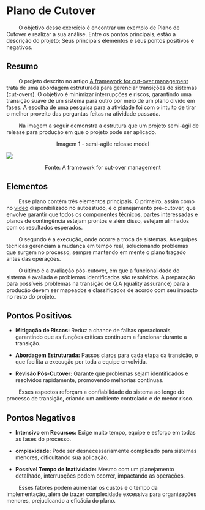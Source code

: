 # Plano de Cutover

&emsp;&emsp; O objetivo desse exercício é encontrar um exemplo de Plano de Cutover e realizar a sua análise. Entre os pontos principais, estão a descrição do projeto; Seus principais elementos e seus pontos positivos e negativos.<p>

## Resumo

&emsp;&emsp; O projeto descrito no artigo [A framework for cut-over management ](https://peerj.com/articles/cs-29/#project-specific-cut-over-versus-release-specific-rollout)  trata de uma abordagem estruturada para gerenciar transições de sistemas (cut-overs). O objetivo é minimizar interrupções e riscos, garantindo uma transição suave de um sistema para outro por meio de um plano divido em fases. A escolha de uma pesquisa para a atividade foi com o intuito de tirar o melhor proveito das perguntas feitas na atividade passada.

&emsp;&emsp; Na imagem a seguir demonstra a estrutura que um projeto semi-ágil de release para produção em que o projeto pode ser aplicado.<p>

<p align="center">Imagem 1 - semi-agile release model</p>

<img src="../../assets/imagens/Processos - Compras.png">

<p align="center">Fonte: A framework for cut-over management</p>

## Elementos

&emsp;&emsp; Esse plano contém três elementos principais. O primeiro, assim como no [vídeo](https://www.youtube.com/watch?v=oZexFdrojko) disponibilizado no autoestudo, é o planejamento pré-cutover, que envolve garantir que todos os componentes técnicos, partes interessadas e planos de contingência estejam prontos e além disso, estejam alinhados com os resultados esperados. 

&emsp;&emsp; O segundo é a execução, onde ocorre a troca de sistemas. As equipes técnicas gerenciam a mudança em tempo real, solucionando problemas que surgem no processo, sempre mantendo em mente o plano traçado antes das operações.

&emsp;&emsp; O último é a avaliação pós-cutover, em que a funcionalidade do sistema é avaliada e problemas identificados são resolvidos. A preparação para possíveis problemas na transição de Q.A (quality assurance) para a produção devem ser mapeados e classificados de acordo com seu impacto no resto do projeto.

## Pontos Positivos

- **Mitigação de Riscos:** Reduz a chance de falhas operacionais, garantindo que as funções críticas continuem a funcionar durante a transição.

- **Abordagem Estruturada:** Passos claros para cada etapa da transição, o que facilita a execução por toda a equipe envolvida.

- **Revisão Pós-Cutover:** Garante que problemas sejam identificados e resolvidos rapidamente, promovendo melhorias contínuas.

&emsp;&emsp; Esses aspectos reforçam a confiabilidade do sistema ao longo do processo de transição, criando um ambiente controlado e de menor risco.

## Pontos Negativos

- **Intensivo em Recursos:** Exige muito tempo, equipe e esforço em todas as fases do processo.

- **omplexidade:** Pode ser desnecessariamente complicado para sistemas menores, dificultando sua aplicação.

- **Possível Tempo de Inatividade:** Mesmo com um planejamento detalhado, interrupções podem ocorrer, impactando as operações.

&emsp;&emsp; Esses fatores podem aumentar os custos e o tempo da implementação, além de trazer complexidade excessiva para organizações menores, prejudicando a eficácia do plano.
